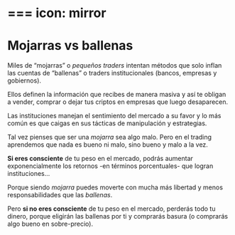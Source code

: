 ===
icon: mirror
===

# Mojarras vs ballenas

Miles de “mojarras” o _pequeños traders_ intentan métodos que solo inflan las cuentas de “ballenas” o traders institucionales (bancos, empresas y gobiernos).

Ellos definen la información que recibes de manera masiva y así te obligan a vender, comprar o dejar tus criptos en empresas que luego desaparecen.

Las instituciones manejan el sentimiento del mercado a su favor y lo más común es que caigas en sus tácticas de manipulación y estrategias.

Tal vez pienses que ser una _mojarra_ sea algo malo. Pero en el trading aprendemos que nada es bueno ni malo, sino bueno y malo a la vez.

**Si eres consciente** de tu peso en el mercado, podrás aumentar exponencialmente los retornos -en términos porcentuales- que logran instituciones...

Porque siendo _mojarra_ puedes moverte con mucha más libertad y menos responsabilidades que las _ballenas_.

Pero **si no eres consciente** de tu peso en el mercado, perderás todo tu dinero, porque eligirán las ballenas por ti y comprarás basura (o comprarás algo bueno en sobre-precio).
